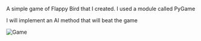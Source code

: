 A simple game of Flappy Bird that I created. I used a module called PyGame

I will implement an AI method that will beat the game

![Game](https://github.com/Kamakura-shi/Personal_Project_3-Platform_Game/assets/116925402/c43f1800-073c-4947-981c-9b5d51b29067)
